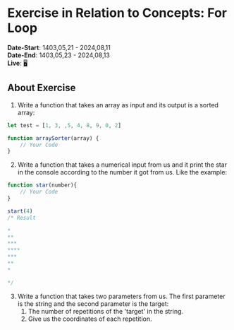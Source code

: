 # Exercise in Relation to Concepts: For Loop
**Date-Start**: 1403,05,21 - 2024,08,11<br>
**Date-End**: 1403,05,23 - 2024,08,13<br>
**Live**: [🖥️](https://amirhossein-github.github.io/teacher-khateri/courses/course-1/session-10/exercise/index.html)<br>

## About Exercise
1. Write a function that takes an array as input and its output is a sorted array:
```js
let test = [1, 3, ,5, 4, 8, 9, 0, 2]

function arraySorter(array) {
    // Your Code
}
```

2. Write a function that takes a numerical input from us and it print the star in the console according to the number it got from us. Like the example:
```js
function star(number){
    // Your Code
}

start(4)
/* Result

*
**
***
****
***
**
*

*/
```

3. Write a function that takes two parameters from us. The first parameter is the string and the second parameter is the target:
    1. The number of repetitions of the 'target' in the string.
    2. Give us the coordinates of each repetition.